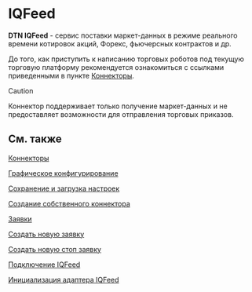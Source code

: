 # IQFeed

**DTN IQFeed** \- сервис поставки маркет\-данных в режиме реального времени котировок акций, Форекс, фьючерсных контрактов и др.

До того, как приступить к написанию торговых роботов под текущую торговую платформу рекомендуется ознакомиться с ссылками приведенными в пункте [Коннекторы](API_Connectors.md). 

> [!CAUTION]
> Коннектор поддерживает только получение маркет\-данных и не предоставляет возможности для отправления торговых приказов. 

## См. также

[Коннекторы](API_Connectors.md)

[Графическое конфигурирование](API_ConnectorsUIConfiguration.md)

[Сохранение и загрузка настроек](API_Connectors_SaveConnectorSettings.md)

[Создание собственного коннектора](ConnectorCreating.md)

[Заявки](Orders.md)

[Создать новую заявку](CreateNewOrder.md)

[Создать новую стоп заявку](API_StopOrders.md)

[Подключение IQFeed](IQFeedConnect.md)

[Инициализация адаптера IQFeed](IQFeedSample.md)
